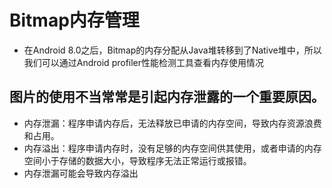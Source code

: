 # Bitmap内存管理

* 在Android 8.0之后，Bitmap的内存分配从Java堆转移到了Native堆中，所以我们可以通过Android profiler性能检测工具查看内存使用情况

## 图片的使用不当常常是引起内存泄露的一个重要原因。
* 内存泄漏：程序申请内存后，无法释放已申请的内存空间，导致内存资源浪费和占用。
* 内存溢出：程序申请内存时，没有足够的内存空间供其使用，或者申请的内存空间小于存储的数据大小，导致程序无法正常运行或报错。
* 内存泄漏可能会导致内存溢出
